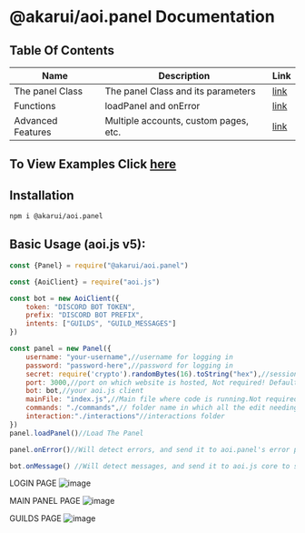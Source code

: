 # @akarui/aoi.panel Documentation

## Table Of Contents

| Name | Description | Link |
| -------- | -------- | -------- |
| The panel Class | The panel Class and its parameters | [link](https://github.com/AkaruiDevelopment/panel/blob/aoiv6/documentation/panel.md) | 
| Functions | loadPanel and onError | [link](https://github.com/AkaruiDevelopment/panel/blob/aoiv6/documentation/funcs.md) | 
| Advanced Features | Multiple accounts, custom pages, etc. | [link](https://github.com/AkaruiDevelopment/panel/blob/aoiv6/documentation/advanced.md) | 

## To View Examples Click [here](https://github.com/AkaruiDevelopment/panel/blob/aoiv6/examples/)


## Installation

```bash
npm i @akarui/aoi.panel
```

## Basic Usage (aoi.js v5):
```javascript
const {Panel} = require("@akarui/aoi.panel")

const {AoiClient} = require("aoi.js")

const bot = new AoiClient({
    token: "DISCORD BOT TOKEN",
    prefix: "DISCORD BOT PREFIX",
    intents: ["GUILDS", "GUILD_MESSAGES"]
})

const panel = new Panel({
    username: "your-username",//username for logging in
    password: "password-here",//password for logging in
    secret: require('crypto').randomBytes(16).toString("hex"),//session secret
    port: 3000,//port on which website is hosted, Not required! Default 3000
    bot: bot,//your aoi.js client
    mainFile: "index.js",//Main file where code is running.Not required, default taken from package.json
    commands: "./commands",// folder name in which all the edit needing files are there.
    interaction:"./interactions"//interactions folder
})
panel.loadPanel()//Load The Panel

panel.onError()//Will detect errors, and send it to aoi.panel's error page.

bot.onMessage() //Will detect messages, and send it to aoi.js core to send messages.
```
LOGIN PAGE
![image](https://user-images.githubusercontent.com/85351846/203999818-50ff6898-fdee-49c8-8ade-0f94df4c0248.png)

MAIN PANEL PAGE
![image](https://user-images.githubusercontent.com/85351846/204000002-d2de03e3-d4cd-4791-80b3-afbbc8225863.png)

GUILDS PAGE
![image](https://user-images.githubusercontent.com/85351846/204000224-d1ff27f2-ed6d-4da4-8f93-27ece09d09a4.png)

